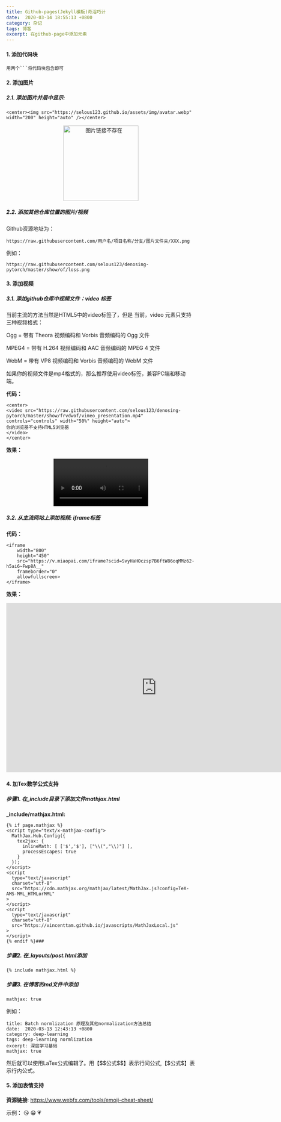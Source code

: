 ```yaml
---
title: Github-pages(Jekyll模板)奇淫巧计
date:  2020-03-14 18:55:13 +0800
category: 杂记
tags: 博客
excerpt: 在github-page中添加元素
---
```



#### 1. 添加代码块

```
用两个```将代码块包含即可
```

#### 2. 添加图片

##### 2.1. 添加图片并居中显示:
``` 
<center><img src="https://selous123.github.io/assets/img/avatar.webp" width="200" height="auto" /></center>
```

<center><img src="https://selous123.github.io/assets/img/avatar.webp" width="200" height="auto" alt="图片链接不存在"/></center>

##### 2.2. 添加其他仓库位置的图片/视频
Github资源地址为：
```
https://raw.githubusercontent.com/用户名/项目名称/分支/图片文件夹/XXX.png
```
例如：
```
https://raw.githubusercontent.com/selous123/denosing-pytorch/master/show/of/loss.png
```

#### 3. 添加视频
##### 3.1. 添加github仓库中视频文件：video 标签
当前主流的方法当然是HTML5中的video标签了，但是
当前，video 元素只支持三种视频格式：

Ogg = 带有 Theora 视频编码和 Vorbis 音频编码的 Ogg 文件

MPEG4 = 带有 H.264 视频编码和 AAC 音频编码的 MPEG 4 文件

WebM = 带有 VP8 视频编码和 Vorbis 音频编码的 WebM 文件

如果你的视频文件是mp4格式的，那么推荐使用video标签，兼容PC端和移动端。

**代码：**
```
<center>
<video src="https://raw.githubusercontent.com/selous123/denosing-pytorch/master/show/frvdwof/vimeo_presentation.mp4" controls="controls" width="50%" height="auto">
你的浏览器不支持HTML5浏览器
</video>
</center>
```

**效果：**
<center>
<video src="https://raw.githubusercontent.com/selous123/denosing-pytorch/master/show/frvdwof/vimeo_presentation.mp4" controls="controls" width="50%" height="auto">
你的浏览器不支持HTML5浏览器
</video>
</center>

##### 3.2. 从主流网站上添加视频: iframe标签
**代码：**
```
<iframe 
    width="800" 
    height="450" 
    src="https://v.miaopai.com/iframe?scid=SvyHaHOczsp7B6ftW86oqMMz62-h5ai6~Fwp8A__"
    frameborder="0" 
    allowfullscreen>
</iframe>
```

**效果：**
<iframe
    width="800" 
    height="450" 
    src="https://v.miaopai.com/iframe?scid=SvyHaHOczsp7B6ftW86oqMMz62-h5ai6~Fwp8A__"
    frameborder="0" 
    allowfullscreen>
</iframe>

#### 4. 加Tex数学公式支持
##### 步骤1. 在_include目录下添加文件mathjax.html

**_include/mathjax.html:**

```
{% if page.mathjax %}
<script type="text/x-mathjax-config">
  MathJax.Hub.Config({
    tex2jax: {
      inlineMath: [ ['$','$'], ["\\(","\\)"] ],
      processEscapes: true
    }
  });
</script>
<script
  type="text/javascript"
  charset="utf-8"
  src="https://cdn.mathjax.org/mathjax/latest/MathJax.js?config=TeX-AMS-MML_HTMLorMML"
>
</script>
<script
  type="text/javascript"
  charset="utf-8"
  src="https://vincenttam.github.io/javascripts/MathJaxLocal.js"
>
</script>
{% endif %}###
```

##### 步骤2. 在_layouts/post.html添加

```
{% include mathjax.html %}
```
##### 步骤3. 在博客的md文件中添加

```
mathjax: true
```

例如：

```
title: Batch normlization 原理及其他normalization方法总结
date:  2020-03-13 12:43:13 +0800
category: deep-learning
tags: deep-learning normlization
excerpt: 深度学习基础
mathjax: true
```

然后就可以使用LaTex公式编辑了。用【\$\$公式\$\$】表示行间公式,【\$公式\$】表示行内公式。


#### 5. 添加表情支持

**资源链接**: https://www.webfx.com/tools/emoji-cheat-sheet/

示例： :kissing_heart: :grin: :heartpulse: